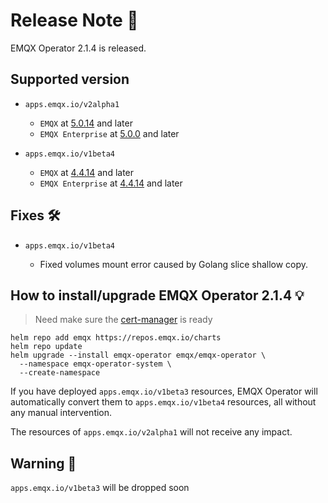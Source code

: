 # Release Note 🍻

EMQX Operator 2.1.4 is released.

## Supported version

- `apps.emqx.io/v2alpha1`

  - `EMQX` at [5.0.14](https://www.emqx.com/en/changelogs/broker/5.0.14) and later
  - `EMQX Enterprise` at [5.0.0](https://www.emqx.com/en/changelogs/enterprise/5.0.0) and later

- `apps.emqx.io/v1beta4`

  - `EMQX` at [4.4.14](https://www.emqx.com/en/changelogs/broker/4.4.14) and later
  - `EMQX Enterprise` at [4.4.14](https://www.emqx.com/en/changelogs/enterprise/4.4.14) and later

## Fixes 🛠

- `apps.emqx.io/v1beta4`

  - Fixed volumes mount error caused by Golang slice shallow copy.

## How to install/upgrade EMQX Operator 2.1.4 💡

> Need make sure the [cert-manager](https://cert-manager.io) is ready

```
helm repo add emqx https://repos.emqx.io/charts
helm repo update
helm upgrade --install emqx-operator emqx/emqx-operator \
  --namespace emqx-operator-system \
  --create-namespace
```

If you have deployed `apps.emqx.io/v1beta3` resources, EMQX Operator will automatically convert them to `apps.emqx.io/v1beta4` resources, all without any manual intervention.

The resources of `apps.emqx.io/v2alpha1` will not receive any impact.

## Warning 🚨

`apps.emqx.io/v1beta3` will be dropped soon
